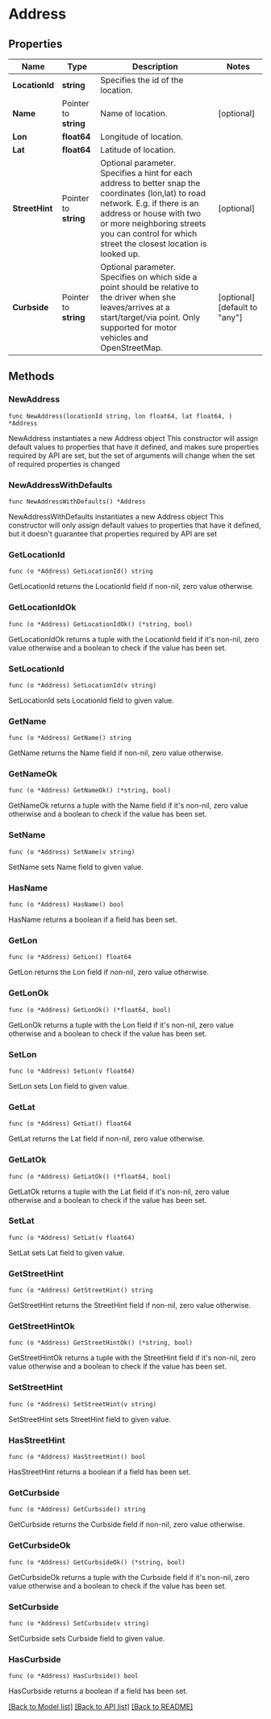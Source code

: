 # Address

## Properties

Name | Type | Description | Notes
------------ | ------------- | ------------- | -------------
**LocationId** | **string** | Specifies the id of the location. | 
**Name** | Pointer to **string** | Name of location. | [optional] 
**Lon** | **float64** | Longitude of location. | 
**Lat** | **float64** | Latitude of location. | 
**StreetHint** | Pointer to **string** | Optional parameter. Specifies a hint for each address to better snap the coordinates (lon,lat) to road network. E.g. if there is an address or house with two or more neighboring streets you can control for which street the closest location is looked up. | [optional] 
**Curbside** | Pointer to **string** | Optional parameter. Specifies on which side a point should be relative to the driver when she leaves/arrives at a start/target/via point. Only supported for motor vehicles and OpenStreetMap. | [optional] [default to "any"]

## Methods

### NewAddress

`func NewAddress(locationId string, lon float64, lat float64, ) *Address`

NewAddress instantiates a new Address object
This constructor will assign default values to properties that have it defined,
and makes sure properties required by API are set, but the set of arguments
will change when the set of required properties is changed

### NewAddressWithDefaults

`func NewAddressWithDefaults() *Address`

NewAddressWithDefaults instantiates a new Address object
This constructor will only assign default values to properties that have it defined,
but it doesn't guarantee that properties required by API are set

### GetLocationId

`func (o *Address) GetLocationId() string`

GetLocationId returns the LocationId field if non-nil, zero value otherwise.

### GetLocationIdOk

`func (o *Address) GetLocationIdOk() (*string, bool)`

GetLocationIdOk returns a tuple with the LocationId field if it's non-nil, zero value otherwise
and a boolean to check if the value has been set.

### SetLocationId

`func (o *Address) SetLocationId(v string)`

SetLocationId sets LocationId field to given value.


### GetName

`func (o *Address) GetName() string`

GetName returns the Name field if non-nil, zero value otherwise.

### GetNameOk

`func (o *Address) GetNameOk() (*string, bool)`

GetNameOk returns a tuple with the Name field if it's non-nil, zero value otherwise
and a boolean to check if the value has been set.

### SetName

`func (o *Address) SetName(v string)`

SetName sets Name field to given value.

### HasName

`func (o *Address) HasName() bool`

HasName returns a boolean if a field has been set.

### GetLon

`func (o *Address) GetLon() float64`

GetLon returns the Lon field if non-nil, zero value otherwise.

### GetLonOk

`func (o *Address) GetLonOk() (*float64, bool)`

GetLonOk returns a tuple with the Lon field if it's non-nil, zero value otherwise
and a boolean to check if the value has been set.

### SetLon

`func (o *Address) SetLon(v float64)`

SetLon sets Lon field to given value.


### GetLat

`func (o *Address) GetLat() float64`

GetLat returns the Lat field if non-nil, zero value otherwise.

### GetLatOk

`func (o *Address) GetLatOk() (*float64, bool)`

GetLatOk returns a tuple with the Lat field if it's non-nil, zero value otherwise
and a boolean to check if the value has been set.

### SetLat

`func (o *Address) SetLat(v float64)`

SetLat sets Lat field to given value.


### GetStreetHint

`func (o *Address) GetStreetHint() string`

GetStreetHint returns the StreetHint field if non-nil, zero value otherwise.

### GetStreetHintOk

`func (o *Address) GetStreetHintOk() (*string, bool)`

GetStreetHintOk returns a tuple with the StreetHint field if it's non-nil, zero value otherwise
and a boolean to check if the value has been set.

### SetStreetHint

`func (o *Address) SetStreetHint(v string)`

SetStreetHint sets StreetHint field to given value.

### HasStreetHint

`func (o *Address) HasStreetHint() bool`

HasStreetHint returns a boolean if a field has been set.

### GetCurbside

`func (o *Address) GetCurbside() string`

GetCurbside returns the Curbside field if non-nil, zero value otherwise.

### GetCurbsideOk

`func (o *Address) GetCurbsideOk() (*string, bool)`

GetCurbsideOk returns a tuple with the Curbside field if it's non-nil, zero value otherwise
and a boolean to check if the value has been set.

### SetCurbside

`func (o *Address) SetCurbside(v string)`

SetCurbside sets Curbside field to given value.

### HasCurbside

`func (o *Address) HasCurbside() bool`

HasCurbside returns a boolean if a field has been set.


[[Back to Model list]](../README.md#documentation-for-models) [[Back to API list]](../README.md#documentation-for-api-endpoints) [[Back to README]](../README.md)


